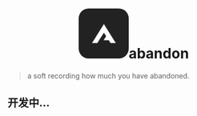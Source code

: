 <h1><center><img src="./logo.png"/ style="width:100px;border-radius:20px;">abandon</center></h1>

> a soft recording how much you have abandoned.

## 开发中...
